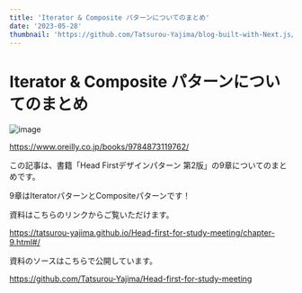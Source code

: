 ```yaml
---
title: 'Iterator & Composite パターンについてのまとめ'
date: '2023-05-28'
thumbnail: 'https://github.com/Tatsurou-Yajima/blog-built-with-Next.js/assets/44424270/4ea27f14-257d-4850-9324-ac0c0ce71b87'
---
```


# Iterator & Composite パターンについてのまとめ

![image](https://github.com/Tatsurou-Yajima/blog-built-with-Next.js/assets/44424270/4ea27f14-257d-4850-9324-ac0c0ce71b87)

https://www.oreilly.co.jp/books/9784873119762/

この記事は、書籍「Head Firstデザインパターン 第2版」の9章についてのまとめです。

9章はIteratorパターンとCompositeパターンです！

資料はこちらのリンクからご覧いただけます。

https://tatsurou-yajima.github.io/Head-first-for-study-meeting/chapter-9.html#/

資料のソースはこちらで公開しています。

https://github.com/Tatsurou-Yajima/Head-first-for-study-meeting
